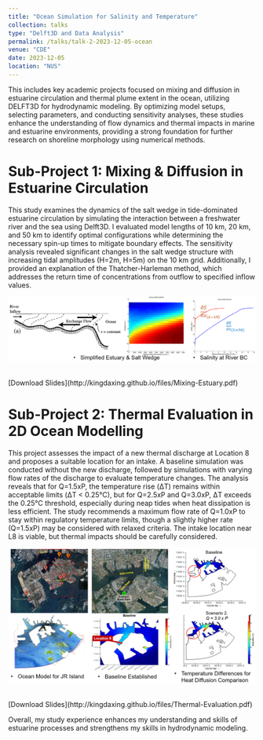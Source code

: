 ```yaml
---
title: "Ocean Simulation for Salinity and Temperature"
collection: talks
type: "Delft3D and Data Analysis"
permalink: /talks/talk-2-2023-12-05-ocean
venue: "CDE"
date: 2023-12-05
location: "NUS"
---
```


This includes key academic projects focused on mixing and diffusion in estuarine circulation and thermal plume extent in the ocean, utilizing DELFT3D for hydrodynamic modeling. By optimizing model setups, selecting parameters, and conducting sensitivity analyses, these studies enhance the understanding of flow dynamics and thermal impacts in marine and estuarine environments, providing a strong foundation for further research on shoreline morphology using numerical methods.


Sub-Project 1: Mixing & Diffusion in Estuarine Circulation
======

This study examines the dynamics of the salt wedge in tide-dominated estuarine circulation by simulating the interaction between a freshwater river and the sea using Delft3D. I evaluated model lengths of 10 km, 20 km, and 50 km to identify optimal configurations while determining the necessary spin-up times to mitigate boundary effects. The sensitivity analysis revealed significant changes in the salt wedge structure with increasing tidal amplitudes (H=2m, H=5m) on the 10 km grid. Additionally, I provided an explanation of the Thatcher-Harleman method, which addresses the return time of concentrations from outflow to specified inflow values. <br/>
<p align="center">
  <img src='/images/proj-ocean-1.PNG' alt='Image Description' width='550'> 
</p> 
<br/>[Download Slides](http://kingdaxing.github.io/files/Mixing-Estuary.pdf)


Sub-Project 2: Thermal Evaluation in 2D Ocean Modelling 
======

This project assesses the impact of a new thermal discharge at Location 8 and proposes a suitable location for an intake. A baseline simulation was conducted without the new discharge, followed by simulations with varying flow rates of the discharge to evaluate temperature changes. The analysis reveals that for Q=1.5xP, the temperature rise (ΔT) remains within acceptable limits (ΔT < 0.25°C), but for Q=2.5xP and Q=3.0xP, ΔT exceeds the 0.25°C threshold, especially during neap tides when heat dissipation is less efficient. The study recommends a maximum flow rate of Q=1.0xP to stay within regulatory temperature limits, though a slightly higher rate (Q=1.5xP) may be considered with relaxed criteria. The intake location near L8 is viable, but thermal impacts should be carefully considered. <br/>
<p align="center">
  <img src='/images/proj-ocean-2.PNG' alt='Image Description' width='600'> 
</p> 
<br/>[Download Slides](http://kingdaxing.github.io/files/Thermal-Evaluation.pdf) <br/>

Overall, my study experience enhances my understanding and skills of estuarine processes and strengthens my skills in hydrodynamic modeling.
